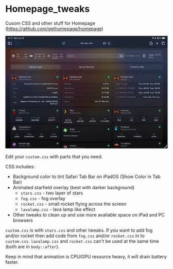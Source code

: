 # Homepage_tweaks
Cusom CSS and other stuff for Homepage (https://github.com/gethomepage/homepage)

<img src="/demo.webp" alt="Demo" width="800">


Edit your `custom.css` with parts that you need.

CSS includes:
 - Background color to tint Safari Tab Bar on iPadOS (Show Color in Tab Bar)
 - Animated starfield overlay (best with darker background)
   - `stars.css` - two layer of stars
   - `fog.css` - fog overlay
   - `rocket.css` - small rocket flying across the screen
   - `lavalamp.css` - lava lamp like effect
 - Other tweaks to clean up and use more avaliable space on iPad and PC browsers

`custom.css` is with `stars.css` and other tweaks. If you want to add fog and/or rocket then add code from `fog.css` and/or `rocket.css` in to `custom.css`.
`lavalamp.css` and `rocket.css` can't be used at the same time (both are in `body::after`).

Keep in mind that animation is CPU/GPU resource heavy, it will drain battery faster. 
